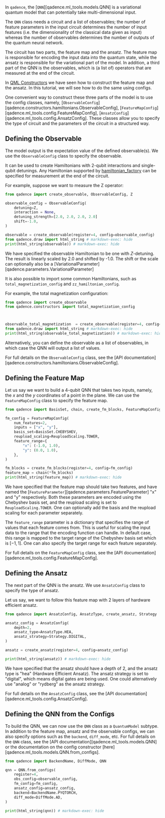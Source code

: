 In `qadence`, the [`QNN`][qadence.ml_tools.models.QNN] is a variational quantum model that can potentially take multi-dimensional input.

The `QNN` class needs a circuit and a list of observables; the number of feature parameters in the input circuit determines the number of input features (i.e. the dimensionality of the classical data given as input) whereas the number of observables determines the number of outputs of the quantum neural network.

The circuit has two parts, the feature map and the ansatz. The feature map is responsible for encoding the input data into the quantum state, while the ansatz is responsible for the variational part of the model. In addition, a third part of the QNN is the observables, which is (a list of) operators that are measured at the end of the circuit.

In [QML Constructors](../../content/qml_constructors.md) we have seen how to construct the feature map and the ansatz. In this tutorial, we will see how to do the same using configs.

One convenient way to construct these three parts of the model is to use the config classes, namely,
[`ObservableConfig`][qadence.constructors.hamiltonians.ObservableConfig], [`FeatureMapConfig`][qadence.ml_tools.config.FeatureMapConfig], [`AnsatzConfig`][qadence.ml_tools.config.AnsatzConfig]. These classes allow you to specify the type of circuit and the parameters of the circuit in a structured way.

## Defining the Observable

The model output is the expectation value of the defined observable(s). We use the `ObservableConfig` class to specify the observable.

It can be used to create Hamiltonians with 2-qubit interactions and single-qubit detunings. Any Hamiltonian supported by [hamiltonian_factory](qadence.constructors.hamiltonians.hamiltonian_factory) can be specified for measurement at the end of the circuit.

For example, suppose we want to measure the Z operator:

```python exec="on" source="material-block" session="config" html="1"
from qadence import create_observable, ObservableConfig, Z

observable_config = ObservableConfig(
    detuning=Z,
    interaction = None,
    detuning_strength=[2.0, 2.0, 2.0, 2.0]
    shift=-1.0,
)

observable = create_observable(register=4, config=observable_config)
from qadence.draw import html_string # markdown-exec: hide
print(html_string(observable)) # markdown-exec: hide
```

We have specified the observable Hamiltonian to be one with $Z$-detuning. The result is linearly scaled by 2.0 and shifted by -1.0. The shift or the scale can optionally also be a [VariationalParameter][qadence.parameters.VariationalParameter]

It is also possible to import some common Hamiltonians, such as `total_magnetization_config` and `zz_hamiltonian_config`.

For example, the total magnetization configuration:

```python exec="on" source="material-block" session="config" html="1"
from qadence import create_observable
from qadence.constructors import total_magnetization_config



observable_total_magnetization  = create_observable(register=4, config=total_magnetization_config())
from qadence.draw import html_string # markdown-exec: hide
print(html_string(observable_total_magnetization)) # markdown-exec: hide
```

Alternatively, you can define the observable as a list of observables, in which case the QNN will output a list of values.

For full details on the `ObservableConfig` class, see the [API documentation][qadence.constructors.hamiltonians.ObservableConfig].

## Defining the Feature Map

Let us say we want to build a 4-qubit QNN that takes two inputs, namely, the $x$ and the $y$ coordinates of a point in the plane. We can use the `FeatureMapConfig` class to specify the feature map.

```python exec="on" source="material-block" session="config" html="1"
from qadence import BasisSet, chain, create_fm_blocks, FeatureMapConfig, ReuploadScaling

fm_config = FeatureMapConfig(
    num_features=2,
    inputs = ["x", "y"],
    basis_set=BasisSet.CHEBYSHEV,
    reupload_scaling=ReuploadScaling.TOWER,
    feature_range={
        "x": (-1.0, 1.0),
        "y": (0.0, 1.0),
    },
)

fm_blocks = create_fm_blocks(register=4, config=fm_config)
feature_map = chain(*fm_blocks)
print(html_string(feature_map)) # markdown-exec: hide
```

We have specified that the feature map should take two features, and have named the [`FeatureParameter`][qadence.parameters.FeatureParameter] "x" and "y" respectively. Both these parameters are encoded using the Chebyshev basis set, and the reupload scaling is set to `ReuploadScaling.TOWER`. One can optionally add the basis and the reupload scaling for each parameter separately.

The `feature_range` parameter is a dictionary that specifies the range of values that each feature comes from. This is useful for scaling the input data to the range that the encoding function can handle. In default case, this range is mapped to the target range of the Chebyshev basis set which is $[-1, 1]$. One can also specify the target range for each feature separately.

For full details on the `FeatureMapConfig` class, see the [API documentation][qadence.ml_tools.config.FeatureMapConfig].

## Defining the Ansatz

The next part of the QNN is the ansatz. We use `AnsatzConfig` class to specify the type of ansatz.

Let us say, we want to follow this feature map with 2 layers of hardware efficient ansatz.

```python exec="on" source="material-block" session="config" html="1"
from qadence import AnsatzConfig, AnsatzType, create_ansatz, Strategy

ansatz_config = AnsatzConfig(
    depth=2,
    ansatz_type=AnsatzType.HEA,
    ansatz_strategy=Strategy.DIGITAL,
)

ansatz = create_ansatz(register=4, config=ansatz_config)

print(html_string(ansatz)) # markdown-exec: hide
```

We have specified that the ansatz should have a depth of 2, and the ansatz type is "hea" (Hardware Efficient Ansatz). The ansatz strategy is set to "digital", which means digital gates are being used. One could alternatively use "analog" or "rydberg" as the ansatz strategy.

For full details on the `AnsatzConfig` class, see the [API documentation][qadence.ml_tools.config.AnsatzConfig].

## Defining the QNN from the Configs

To build the QNN, we can now use the `QNN` class as a `QuantumModel` subtype. In addition to the feature map, ansatz and the observable configs, we can also specify options such as the `backend`, `diff_mode`, etc. For full details on the `QNN` class, see the [API documentation][qadence.ml_tools.models.QNN] or the documentation on the config constructor [here][qadence.ml_tools.models.QNN.from_configs].

```python exec="on" source="material-block" session="config" html="1"
from qadence import BackendName, DiffMode, QNN

qnn = QNN.from_configs(
    register=4,
    obs_config=observable_config,
    fm_config=fm_config,
    ansatz_config=ansatz_config,
    backend=BackendName.PYQTORCH,
    diff_mode=DiffMode.AD,
)

print(html_string(qnn)) # markdown-exec: hide
```
